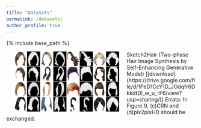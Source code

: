 ```yaml
---
title: "Datasets"
permalink: /datasets/
author_profile: true
---
```


{% include base_path %}

<img src='../files/hairgan_data.png' style='float:left;width:280px;height:160px;margin-left:20px;margin-right:20px'/>
Sketch2Hair  
(Two-phase Hair Image Synthesis by Self-Enhancing Generative Model)  
[[download](https://drive.google.com/file/d/1PeD1CcY1D_JOdqfr6DkkdtDl_w_u_-F6/view?usp=sharing/)]  
Errata: In Figure 9, (c)CRN and (d)pix2pixHD should be exchanged.
